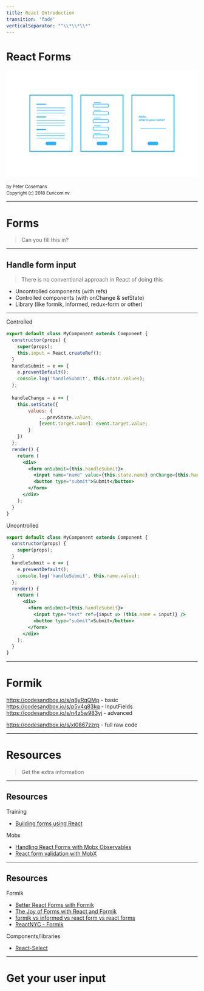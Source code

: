 ```yaml
---
title: React Introduction
transition: 'fade'
verticalSeparator: "^\\*\\*\\*"
---
```


# React Forms

<img src="./images/forms.png" width="600px" /><br>

<small>
by Peter Cosemans<br>
Copyright (c) 2018 Euricom nv.
</small>


<!-- markdownlint-disable -->
<br>
<style type="text/css">
.reveal section img {
    background:none;
    border:none;
    box-shadow:none;
}
.reveal h1 {
    font-size: 3.0em;
}
.reveal h2 {
    font-size: 2.00em;
}
.reveal h3 {
    font-size: 1.00em;
}
.reveal p {
    font-size: 70%;
}
.reveal blockquote {
    font-size: 100%;
}
.reveal pre code {
    display: block;
    padding: 5px;
    overflow: auto;
    max-height: 800px;
    word-wrap: normal;
    font-size: 100%;
}
</style>

---

# Forms

> Can you fill this in?

<!-- prettier-ignore -->
***

## Handle form input

> There is no conventional approach in React of doing this

- Uncontrolled components (with refs)
- Controlled components (with onChange & setState)
- Library (like formik, informed, redux-form or other)

<!-- prettier-ignore -->
***

Controlled

```jsx
export default class MyComponent extends Component {
  constructor(props) {
    super(props);
    this.input = React.createRef();
  }
  handleSubmit = e => {
    e.preventDefault();
    console.log('handleSubmit', this.state.values);
  };

  handleChange = e => {
    this.setState({
        values: {
            ...prevState.values,
            [event.target.name]: event.target.value;
        }
    })
  };
  render() {
    return (
      <div>
        <form onSubmit={this.handleSubmit}>
          <input name="name" value={this.state.name} onChange={this.handleChange} />
          <button type="submit">Submit</button>
        </form>
      </div>
    );
  }
}
```

Uncontrolled

```jsx
export default class MyComponent extends Component {
  constructor(props) {
    super(props);
  }
  handleSubmit = e => {
    e.preventDefault();
    console.log('handleSubmit', this.name.value);
  };
  render() {
    return (
      <div>
        <form onSubmit={this.handleSubmit}>
          <input type="text" ref={input => (this.name = input)} />
          <button type="submit">Submit</button>
        </form>
      </div>
    );
  }
}
```

---

# Formik

https://codesandbox.io/s/q8yRqQMp - basic
https://codesandbox.io/s/p5v4q83kq - InputFields
https://codesandbox.io/s/n4z5w983yj - advanced

https://codesandbox.io/s/xl0867zzrp - full raw code

---

# Resources

> Get the extra information

<!-- prettier-ignore -->
***

## Resources

Training

- [Building forms using React](https://www.codementor.io/blizzerand/building-forms-using-react-everything-you-need-to-know-iz3eyoq4y)

Mobx

- [Handling React Forms with Mobx Observables](https://blog.risingstack.com/handling-react-forms-with-mobx-observables/)
- [React form validation with MobX](https://medium.com/@KozhukharenkoN/react-form-validation-with-mobx-8ce00233ae27)


<!-- prettier-ignore -->
***

## Resources

Formik

- [Better React Forms with Formik](https://mead.io/formik/)
- [The Joy of Forms with React and Formik](https://keyholesoftware.com/2017/10/23/the-joy-of-forms-with-react-and-formik/)
- [formik vs informed vs react form vs react forms](http://www.npmtrends.com/formik-vs-informed-vs-react-form-vs-react-forms)
- [ReactNYC - Formik](https://www.youtube.com/watch?v=-tDy7ds0dag)

Components/libraries

- [React-Select](https://github.com/JedWatson/react-select)

---

# Get your user input
